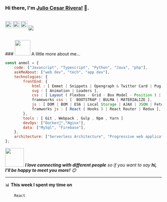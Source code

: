 ### Hi there, I'm [Julio Cesar Rivera!](https://juliorivera.dev) 👋.
<br/>
<a href="https://twitter.com/jcjrivera">
  <img align="left" alt="Twitter" width="22px" src="https://cdn.jsdelivr.net/npm/simple-icons@v3/icons/twitter.svg" />
</a>
<a href="https://www.linkedin.com/in/jcjrp/">
  <img align="left" alt="Linkedin" width="22px" src="https://cdn.jsdelivr.net/npm/simple-icons@v3/icons/linkedin.svg" />
</a>

<a href="https://www.instagram.com/jcjrivera/">
  <img align="left" alt="Instagram" width="22px" src="https://cdn.jsdelivr.net/npm/simple-icons@v3/icons/instagram.svg" />
</a>


![](https://visitor-badge.glitch.me/badge?page_id=8bithemant.8bithemant)

<br />
### <img src="https://media.giphy.com/media/VgCDAzcKvsR6OM0uWg/giphy.gif" width="50"> A little more about me...  

```javascript
const anmol = {
    code: ["Javascript", "Typescript", "Python", "Java", "php"],
    askMeAbout: ["web dev", "tech", "app dev"],
    technologies: {
        frontEnd: {
            html : [ Emmet | Snippets | Opengraph & Twitter Card | Pug | Handlebars ],
            svg : [ Animation | Loaders ],
            css : [ Layout ( Flexbox - Grid - Box Model - Position ) | Architecture CSS ( ITCSS ) | Naming CSS ( SUIT CSS - BEM ) | Animaciones | SASS ( SCSS ) | Responsive Web Design ( Mixins ) ],
            frameworks css : [  BOOTSTRAP | BULMA | MATERIALIZE ],
            js : [ DOM | BOM | ES6 | Local Storage | AJAX | JSON | Fetch | Promesas | Axios ] ,
            framworks js : [ React ( Hooks ) | React Router | Redux ],
        },
        tools : [ Git , Webpack , Gulp , Npm , Yarn ]
        devOps: ["Docker🐳","Nginx"],
        data: ["MySql", "Firebase"],
    },
    architecture: ["Serverless Architecture", "Progressive web applications", "Single page applications"],
};
```

<img src="https://media.giphy.com/media/LnQjpWaON8nhr21vNW/giphy.gif" width="60"> <em><b>I love connecting with different people</b> so if you want to say <b>hi, I'll be happy to meet you more!</b> 😊</em>

---
📊 **This week I spent my time on**
<!--START_SECTION:waka-->
```text
    React
```
<!--END_SECTION:waka-->
